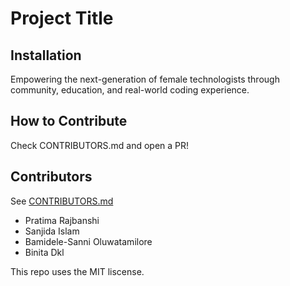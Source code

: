 # Project Title

## Installation
Empowering the next-generation of female technologists through community, education, and real-world coding experience.
## How to Contribute
Check CONTRIBUTORS.md and open a PR!

## Contributors
See [CONTRIBUTORS.md](./CONTRIBUTORS.md)
- Pratima Rajbanshi
- Sanjida Islam
- Bamidele-Sanni Oluwatamilore
- Binita Dkl

This repo uses the MIT liscense.
